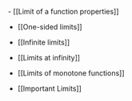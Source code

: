  - [[Limit of a function properties]]
 
- [[One-sided limits]]

- [[Infinite limits]]

- [[Limits at infinity]]

- [[Limits of monotone functions]]

- [[Important Limits]]

